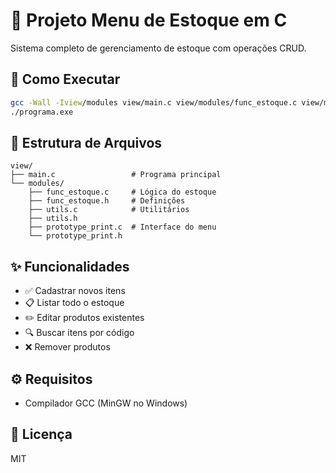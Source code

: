# 🛒 Projeto Menu de Estoque em C

Sistema completo de gerenciamento de estoque com operações CRUD.

## 🚀 Como Executar
```bash
gcc -Wall -Iview/modules view/main.c view/modules/func_estoque.c view/modules/utils.c view/modules/prototype_print.c -o programa
./programa.exe
```

## 📂 Estrutura de Arquivos
```
view/
├── main.c                 # Programa principal
└── modules/
    ├── func_estoque.c     # Lógica do estoque
    ├── func_estoque.h     # Definições
    ├── utils.c            # Utilitários
    ├── utils.h
    ├── prototype_print.c  # Interface do menu
    └── prototype_print.h
```

## ✨ Funcionalidades
- ✅ Cadastrar novos itens
- 📋 Listar todo o estoque
- ✏️ Editar produtos existentes
- 🔍 Buscar itens por código
- ❌ Remover produtos

## ⚙️ Requisitos
- Compilador GCC (MinGW no Windows)

## 📜 Licença
MIT
```
